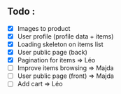 ## Todo : 

- [x] Images to product
- [x] User profile (profile data + items)
- [x] Loading skeleton on items list
- [x] User public page (back)
- [x] Pagination for items => Léo
- [ ] Improve items browsing => Majda
- [ ] User public page (front) => Majda
- [ ] Add cart => Léo